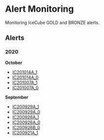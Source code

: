 # Alert Monitoring

Monitoring IceCube GOLD and BRONZE alerts.

## Alerts
### 2020
**October**

- [IC201014A_1](https://rmorgan10.github.io/AlertMonitoring/IC201014A_1/)
- [IC201014A_0](https://rmorgan10.github.io/AlertMonitoring/IC201014A_0/)
- [IC201007A_1](https://rmorgan10.github.io/AlertMonitoring/IC201007A_1/)
- [IC201007A_0](https://rmorgan10.github.io/AlertMonitoring/IC201007A_0/)


**September**

- [IC200929A_1](https://rmorgan10.github.io/AlertMonitoring/IC200929A_1/)
- [IC200929A_0](https://rmorgan10.github.io/AlertMonitoring/IC200929A_0/)
- [IC200926A_1](https://rmorgan10.github.io/AlertMonitoring/IC200926A_1/)
- [IC200926A_0](https://rmorgan10.github.io/AlertMonitoring/IC200926A_0/)
- [IC200926B_0](https://rmorgan10.github.io/AlertMonitoring/IC200926B_0/)
- [IC200921A_1](https://rmorgan10.github.io/AlertMonitoring/IC200921A_1/)


